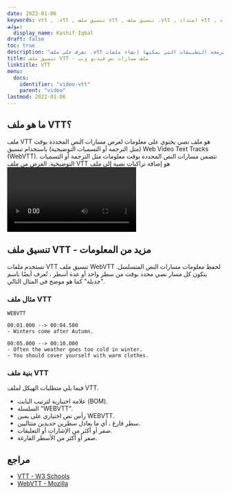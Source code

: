 ```yaml
---
date: 2022-01-06
keywords: vtt , .vtt , تنسيق ملف vtt , تنسيق ملف .vtt , امتداد vtt , امتداد vtt
مؤلف:
  display_name: Kashif Iqbal
draft: false
toc: true
description: "تعرف على ملف .vtt وواجهات برمجة التطبيقات التي يمكنها إنشاء ملفات VTT وفتحها."
title: تنسيق ملف VTT - ملف مسارات نص فيديو ويب
linktitle: VTT
menu:
  docs:
    identifier: "video-vtt"
    parent: "video"
lastmod: 2022-01-06
---
```


## ما هو ملف VTT؟

ملف VTT هو ملف نصي يحتوي على معلومات لعرض مسارات النص المحددة بوقت (مثل الترجمة أو التسميات التوضيحية) باستخدام تنسيق Web Video Text Tracks (WebVTT). تتضمن مسارات النص المحددة بوقت معلومات مثل الترجمة أو التسميات التوضيحية. الغرض من ملف VTT هو إضافة تراكبات نصية إلى ملف<video> . التنسيق مشابه إلى حد ما لملفات SRT. يتم ترميز الملفات النصية المستندة إلى WebVTT باستخدام UTF-8. يحتوي ملف VTT على معلومات مثل الترجمة والأوصاف والتعليقات التوضيحية والأوصاف والفصول والبيانات الوصفية. نظرًا لكونها ملفات نصية عادية ، يمكن فتح ملفات VTT باستخدام برامج تحرير النصوص مثل Microsoft Notepad و Apple TextEdit و Notepad ++.

## تنسيق ملف VTT - مزيد من المعلومات

تستخدم ملفات VTT تنسيق ملف WebVTT لحفظ معلومات مسارات النص المتسلسل. يتكون كل مسار نصي محدد بوقت من سطر واحد أو عدة أسطر ، تُعرف أيضًا باسم "جديلة" كما هو موضح في المثال التالي.

### مثال ملف VTT

```
WEBVTT

00:01.000 --> 00:04.500
- Winters come after Autumn.

00:05.000 --> 00:10.000
- Often the weather goes too cold in winter.
- You should cover yourself with warm clothes.
```

### بنية ملف VTT

فيما يلي متطلبات الهيكل لملف VTT.

* علامة اختيارية لترتيب البايت (BOM).
* السلسلة "WEBVTT".
* رأس نص اختياري على يمين WEBVTT.
* سطر فارغ ، أي ما يعادل سطرين جديدين متتاليين.
* صفر أو أكثر من الإشارات أو التعليقات.
* صفر أو أكثر من الأسطر الفارغة.

## مراجع

* [VTT - W3 Schools](https://www.w3.org/TR/webvtt1/)
* [WebVTT - Mozilla](https://developer.mozilla.org/en-US/docs/Web/API/WebVTT_API)

